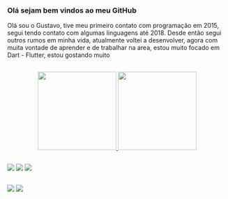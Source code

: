 ### Olá sejam bem vindos ao meu GitHub

Olá sou o Gustavo, tive meu primeiro contato com programação em 2015, segui tendo contato com algumas linguagens até 2018.
Desde então segui outros rumos em minha vida,  atualmente voltei a desenvolver, agora com muita vontade
de aprender e de trabalhar na area, estou muito focado em Dart - Flutter, estou gostando muito

##

<div align="center">
  <a href="https://github.com/rafaballerini">
  <img height="180em" src="https://github-readme-stats.vercel.app/api?username=gustavokg1999&show_icons=true&theme=dark&include_all_commits=true&count_private=true"/>
  <img height="180em" src="https://github-readme-stats.vercel.app/api/top-langs/?username=gustavokg1999&layout=compact&langs_count=7&theme=dark"/>
</div>

  
  ##
  
<div>
  <a href="https://www.linkedin.com/in/gustavo-rodrigues-48320b176/"target="_blank" ><img src="https://img.shields.io/badge/LinkedIn-0077B5?style=for-the-badge&logo=linkedin&logoColor=white"></a>
  <a href="https://www.facebook.com/gustavo.rodriguespereiradossantos/"target="_blank" ><img src="https://img.shields.io/badge/Facebook-1877F2?style=for-the-badge&logo=facebook&logoColor=white"></a>
  <a href="https://www.instagram.com/gustavorps_/"target="_blank" ><img src="https://img.shields.io/badge/Instagram-E4405F?style=for-the-badge&logo=instagram&logoColor=white"></a> </div>

  ##
  
    
<div>
 <img src="https://img.shields.io/badge/Flutter-02569B?style=for-the-badge&logo=flutter&logoColor=white"></a>
 <img src="https://img.shields.io/badge/MySQL-00000F?style=for-the-badge&logo=mysql&logoColor=white"></a>
    
</div>
